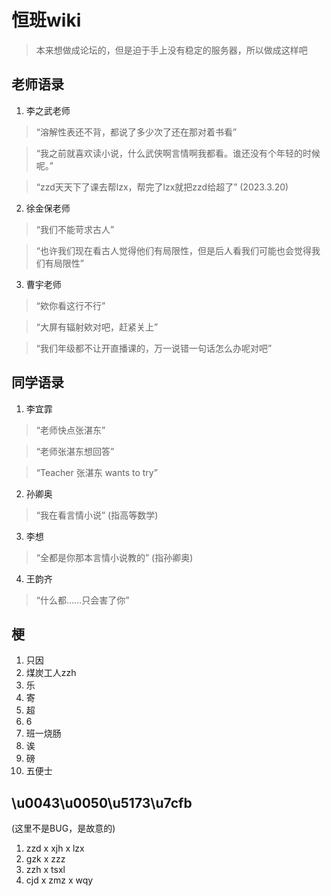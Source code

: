 # 恒班wiki

>本来想做成论坛的，但是迫于手上没有稳定的服务器，所以做成这样吧

## 老师语录

1. 李之武老师

>“溶解性表还不背，都说了多少次了还在那对着书看”

>“我之前就喜欢读小说，什么武侠啊言情啊我都看。谁还没有个年轻的时候呢。”

>“zzd天天下了课去帮lzx，帮完了lzx就把zzd给超了” (2023.3.20)

2. 徐金保老师

>“我们不能苛求古人”

>“也许我们现在看古人觉得他们有局限性，但是后人看我们可能也会觉得我们有局限性”

3. 曹宇老师

>“欸你看这行不行”

>“大屏有辐射欸对吧，赶紧关上”

>“我们年级都不让开直播课的，万一说错一句话怎么办呢对吧”
## 同学语录

1. 李宜霏

>“老师快点张湛东”

>“老师张湛东想回答”

>“Teacher 张湛东 wants to try”

2. 孙卿奥

>“我在看言情小说” (指高等数学)

3. 李想

>“全都是你那本言情小说教的” (指孙卿奥)

4. 王韵齐

>“什么都……只会害了你”

## 梗

1. 只因
2. 煤炭工人zzh
3. 乐
4. 寄
5. 超
6. 6
7. 班一烧肠
8. 诶
9. 磅
10. 五便士

## \u0043\u0050\u5173\u7cfb

(这里不是BUG，是故意的)

1. zzd x xjh x lzx
2. gzk x zzz
3. zzh x tsxl
4. cjd x zmz x wqy
